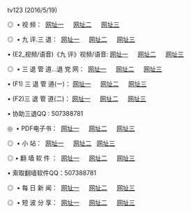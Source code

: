 tv123 (2016/5/19)
<p>◎   • 视 频： 
<a href="http://53.twilightparadox.com/tv/" target="_blank">网址一</a> 　 
<a href="http://53.twilightparadox.com/9018.html" target="_blank">网址二</a> 　 
<a href="http://53.twilightparadox.com/9449.html" target="_blank">网址三</a></p>
<p>◎   • 九 评.三 退：  
<a href="http://53.twilightparadox.com/t/" target="_blank">网址一</a> 　 
<a href="http://53.twilightparadox.com/v/" target="_blank">网址二</a> 　 
<a href="http://53.twilightparadox.com/tt/" target="_blank">网址三</a> 　</p>
<p>  • (E2_视频/语音)《九 评》视频/语音: 
<a href="http://53.twilightparadox.com/v/" target="_blank">网址一</a> 　 
<a href="http://53.twilightparadox.com/v/" target="_blank">网址二</a> 　 
<a href="http://53.twilightparadox.com/v/" target="_blank">网址三</a></p>
<p>◎   • 三 退 管 道...退 党 网：  
<a href="http://53.twilightparadox.com/go/8/" target="_blank">网址一</a> 　 
<a href="http://53.twilightparadox.com/go/8/" target="_blank">网址二</a> 　 
<a href="http://53.twilightparadox.com/go/8/" target="_blank">网址三</a></p>
<p>  • (F1) 三 退 管 道(一)： 
<a href="http://53.twilightparadox.com/d/" target="_blank">网址一</a> 　 
<a href="http://53.twilightparadox.com/d/" target="_blank">网址二</a> 　 
<a href="http://53.twilightparadox.com/d/" target="_blank">网址三</a></p>
<p>  • (F2)三 退 管 道(二)： 
<a href="http://53.twilightparadox.com/dd/" target="_blank">网址一</a> 　 
<a href="http://53.twilightparadox.com/dd/" target="_blank">网址二</a> 　 
<a href="http://53.twilightparadox.com/dd/" target="_blank">网址三</a></p>
<p>  • 协助三退QQ : 507388781</p>
<p>◎   • PDF电子书：  
<a href="http://53.twilightparadox.com/p/" target="_blank">网址一</a> 　 
<a href="http://53.twilightparadox.com/p/" target="_blank">网址二</a> 　 
<a href="http://53.twilightparadox.com/p/" target="_blank">网址三</a></p>
<p>◎ </span>  •  小 站：  
<a href="http://53.twilightparadox.com/" target="_blank">网址一</a> 　 
<a href="http://53.twilightparadox.com/" target="_blank">网址二</a>   
<a href="http://53.twilightparadox.com/" target="_blank">网址三</a></p>
<p>◎  • 翻 墙 软 件 ：  
<a href="http://53.twilightparadox.com/f/" target="_blank">网址一</a> 　 
<a href="http://53.twilightparadox.com/ff/" target="_blank">网址二</a> 　 
<a href="http://53.twilightparadox.com/f/" target="_blank">网址三</a></p>
<p>  • 索取翻墙软件QQ：507388781</p>
<p>◎ </span>  • 每 日 新 闻：  
<a href="http://53.twilightparadox.com/day/" target="_blank">网址一</a> 　 
<a href="http://53.twilightparadox.com/day/" target="_blank">网址二</a> 　 
<a href="http://53.twilightparadox.com/day/" target="_blank">网址三</a></p>
<p>◎ </span>  • 短 波 分 享：  
<a href="http://53.twilightparadox.com/h/" target="_blank">网址一</a> 　 
<a href="http://53.twilightparadox.com/h/" target="_blank">网址二</a> 　 
<a href="http://53.twilightparadox.com/h/" target="_blank">网址三</a></p>
